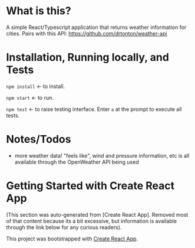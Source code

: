 # What is this?
A simple React/Typescript application that returns weather information for cities.
Pairs with this API: https://github.com/drtonton/weather-api

# Installation, Running locally, and Tests
`npm install` <- to install.

`npm start` <- to run. 

`npm test` <- to raise testing interface. Enter `a` at the prompt to execute all tests.

# Notes/Todos
* more weather data! "feels like", wind and pressure information, etc is all available through the OpenWeather API being used


# Getting Started with Create React App
(This section was auto-generated from [Create React App]. Removed most of that content because its a bit excessive, but information is available through the link below for any curious readers).

This project was bootstrapped with [Create React App](https://github.com/facebook/create-react-app).